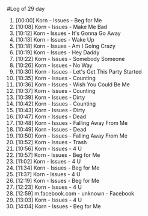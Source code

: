 #Log of 29 day

1. [00:00] Korn - Issues - Beg for Me
1. [10:08] Korn - Issues - Make Me Bad
1. [10:12] Korn - Issues - It's Gonna Go Away
1. [10:13] Korn - Issues - Wake Up
1. [10:18] Korn - Issues - Am I Going Crazy
1. [10:19] Korn - Issues - Hey Daddy
1. [10:22] Korn - Issues - Somebody Someone
1. [10:26] Korn - Issues - No Way
1. [10:30] Korn - Issues - Let's Get This Party Started
1. [10:35] Korn - Issues - Counting
1. [10:36] Korn - Issues - Wish You Could Be Me
1. [10:37] Korn - Issues - Counting
1. [10:39] Korn - Issues - Dirty
1. [10:42] Korn - Issues - Counting
1. [10:43] Korn - Issues - Dirty
1. [10:47] Korn - Issues - Dead
1. [10:48] Korn - Issues - Falling Away From Me
1. [10:49] Korn - Issues - Dead
1. [10:50] Korn - Issues - Falling Away From Me
1. [10:52] Korn - Issues - Trash
1. [10:56] Korn - Issues - 4 U
1. [10:57] Korn - Issues - Beg for Me
1. [11:02] Korn - Issues - 4 U
1. [11:34] Korn - Issues - Beg for Me
1. [11:37] Korn - Issues - 4 U
1. [12:19] Korn - Issues - Beg for Me
1. [12:23] Korn - Issues - 4 U
1. [12:59] m.facebook.com - unknown - Facebook
1. [13:03] Korn - Issues - 4 U
1. [14:04] Korn - Issues - Beg for Me

